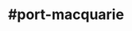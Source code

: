 ---
title: "#port-macquarie"
hashtag: "port-macquarie"
tags:
  - City
  - Australia
  - Pacific Ocean
---